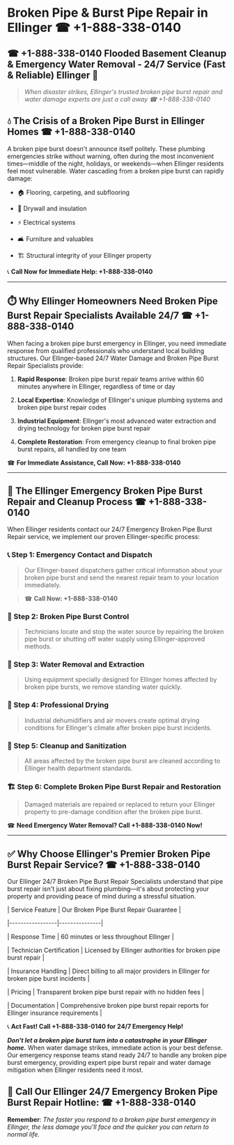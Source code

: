 # Broken Pipe & Burst Pipe Repair in Ellinger ☎ +1-888-338-0140  
## ☎ +1-888-338-0140 Flooded Basement Cleanup & Emergency Water Removal - 24/7 Service (Fast & Reliable) Ellinger 🚨  

> *When disaster strikes, Ellinger's trusted broken pipe burst repair and water damage experts are just a call away ☎ +1-888-338-0140*  

## 💧 The Crisis of a Broken Pipe Burst in Ellinger Homes ☎ +1-888-338-0140  

A broken pipe burst doesn't announce itself politely. These plumbing emergencies strike without warning, often during the most inconvenient times—middle of the night, holidays, or weekends—when Ellinger residents feel most vulnerable. Water cascading from a broken pipe burst can rapidly damage:  

* 🏠 Flooring, carpeting, and subflooring  
* 🧱 Drywall and insulation  
* ⚡ Electrical systems  
* 🛋️ Furniture and valuables  
* 🏗️ Structural integrity of your Ellinger property  

📞 **Call Now for Immediate Help: +1-888-338-0140**  

---  

## ⏱️ Why Ellinger Homeowners Need Broken Pipe Burst Repair Specialists Available 24/7 ☎ +1-888-338-0140  

When facing a broken pipe burst emergency in Ellinger, you need immediate response from qualified professionals who understand local building structures. Our Ellinger-based 24/7 Water Damage and Broken Pipe Burst Repair Specialists provide:  

1. **Rapid Response**: Broken pipe burst repair teams arrive within 60 minutes anywhere in Ellinger, regardless of time or day  
2. **Local Expertise**: Knowledge of Ellinger's unique plumbing systems and broken pipe burst repair codes  
3. **Industrial Equipment**: Ellinger's most advanced water extraction and drying technology for broken pipe burst repair  
4. **Complete Restoration**: From emergency cleanup to final broken pipe burst repairs, all handled by one team  

☎ **For Immediate Assistance, Call Now: +1-888-338-0140**  

---  

## 🔧 The Ellinger Emergency Broken Pipe Burst Repair and Cleanup Process ☎ +1-888-338-0140  

When Ellinger residents contact our 24/7 Emergency Broken Pipe Burst Repair service, we implement our proven Ellinger-specific process:  

### 📞 Step 1: Emergency Contact and Dispatch  
> Our Ellinger-based dispatchers gather critical information about your broken pipe burst and send the nearest repair team to your location immediately.  
> ☎ **Call Now: +1-888-338-0140**  

### 🚿 Step 2: Broken Pipe Burst Control  
> Technicians locate and stop the water source by repairing the broken pipe burst or shutting off water supply using Ellinger-approved methods.  

### 🌊 Step 3: Water Removal and Extraction  
> Using equipment specially designed for Ellinger homes affected by broken pipe bursts, we remove standing water quickly.  

### 💨 Step 4: Professional Drying  
> Industrial dehumidifiers and air movers create optimal drying conditions for Ellinger's climate after broken pipe burst incidents.  

### 🧼 Step 5: Cleanup and Sanitization  
> All areas affected by the broken pipe burst are cleaned according to Ellinger health department standards.  

### 🏗️ Step 6: Complete Broken Pipe Burst Repair and Restoration  
> Damaged materials are repaired or replaced to return your Ellinger property to pre-damage condition after the broken pipe burst.  

☎ **Need Emergency Water Removal? Call +1-888-338-0140 Now!**  

---  

## ✅ Why Choose Ellinger's Premier Broken Pipe Burst Repair Service? ☎ +1-888-338-0140  

Our Ellinger 24/7 Broken Pipe Burst Repair Specialists understand that pipe burst repair isn't just about fixing plumbing—it's about protecting your property and providing peace of mind during a stressful situation.  

| Service Feature | Our Broken Pipe Burst Repair Guarantee |  
|-----------------|---------------|  
| Response Time | 60 minutes or less throughout Ellinger |  
| Technician Certification | Licensed by Ellinger authorities for broken pipe burst repair |  
| Insurance Handling | Direct billing to all major providers in Ellinger for broken pipe burst incidents |  
| Pricing | Transparent broken pipe burst repair with no hidden fees |  
| Documentation | Comprehensive broken pipe burst repair reports for Ellinger insurance requirements |  

📞 **Act Fast! Call +1-888-338-0140 for 24/7 Emergency Help!**  

***Don't let a broken pipe burst turn into a catastrophe in your Ellinger home.*** When water damage strikes, immediate action is your best defense. Our emergency response teams stand ready 24/7 to handle any broken pipe burst emergency, providing expert pipe burst repair and water damage mitigation when Ellinger residents need it most.  

## 📱 Call Our Ellinger 24/7 Emergency Broken Pipe Burst Repair Hotline: ☎ +1-888-338-0140  

**Remember**: *The faster you respond to a broken pipe burst emergency in Ellinger, the less damage you'll face and the quicker you can return to normal life.*